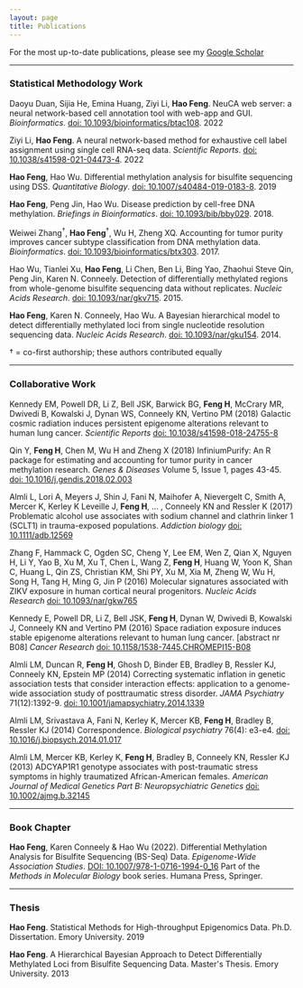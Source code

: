 ```yaml
---
layout: page
title: Publications
---
```

For the most up-to-date publications, please see my [Google Scholar](https://scholar.google.com/citations?user=YGFvJjwAAAAJ&hl=en)<br/>

---
### Statistical Methodology Work

Daoyu Duan, Sijia He, Emina Huang, Ziyi Li, **Hao Feng**. NeuCA web server: a neural network-based cell annotation tool with web-app and GUI. *Bioinformatics*. [doi: 10.1093/bioinformatics/btac108](https://doi.org/10.1093/bioinformatics/btac108). 2022

Ziyi Li, **Hao Feng**. A neural network-based method for exhaustive cell label assignment using single cell RNA-seq data. *Scientific Reports*. [doi: 10.1038/s41598-021-04473-4](https://doi.org/10.1038/s41598-021-04473-4). 2022

**Hao Feng**, Hao Wu. Differential methylation analysis for bisulfite sequencing using DSS. *Quantitative Biology*. [doi: 10.1007/s40484-019-0183-8](https://doi.org/10.1007/s40484-019-0183-8). 2019

**Hao Feng**, Peng Jin, Hao Wu. Disease prediction by cell-free DNA methylation. *Briefings in Bioinformatics*. [doi: 10.1093/bib/bby029](https://doi.org/10.1093/bib/bby029). 2018.

Weiwei Zhang<sup>&dagger;</sup>, **Hao Feng**<sup>&dagger;</sup>, Wu H, Zheng XQ. Accounting for tumor purity improves cancer subtype classification from DNA methylation data. *Bioinformatics*. [doi: 10.1093/bioinformatics/btx303](https://doi.org/10.1093/bioinformatics/btx303). 2017.

Hao Wu, Tianlei Xu, **Hao Feng**, Li Chen, Ben Li, Bing Yao, Zhaohui Steve Qin, Peng Jin, Karen N. Conneely. Detection of differentially methylated regions from whole-genome bisulfite sequencing data without replicates. *Nucleic Acids Research*. [doi: 10.1093/nar/gkv715](https://doi.org/10.1093/nar/gkv715). 2015.

**Hao Feng**, Karen N. Conneely, Hao Wu. A Bayesian hierarchical model to detect differentially methylated loci from single nucleotide resolution sequencing data. *Nucleic Acids Research*. [doi: 10.1093/nar/gku154](https://doi.org/10.1093/nar/gku154). 2014.


&dagger; = co-first authorship; these authors contributed equally    

---
### Collaborative Work

Kennedy EM, Powell DR, Li Z, Bell JSK, Barwick BG, **Feng H**, McCrary MR, Dwivedi B, Kowalski J, Dynan WS, Conneely KN, Vertino PM (2018) Galactic cosmic radiation induces persistent epigenome alterations relevant to human lung cancer. *Scientific Reports* [doi: 10.1038/s41598-018-24755-8](https://doi.org/10.1038/s41598-018-24755-8) 

Qin Y, **Feng H**, Chen M, Wu H and Zheng X (2018) InfiniumPurify: An R package for estimating and accounting for tumor purity in cancer methylation research. *Genes &amp; Diseases* Volume 5, Issue 1, pages 43-45. [doi: 10.1016/j.gendis.2018.02.003](https://doi.org/10.1016/j.gendis.2018.02.003) 

Almli L, Lori A, Meyers J, Shin J, Fani N, Maihofer A, Nievergelt C, Smith A, Mercer K, Kerley K Leveille J, **Feng H**, ... , Conneely KN and Ressler K (2017) Problematic alcohol use associates with sodium channel and clathrin linker 1 (SCLT1) in trauma-exposed populations. *Addiction biology* [doi: 10.1111/adb.12569](https://doi.org/10.1111/adb.12569)

Zhang F, Hammack C, Ogden SC, Cheng Y, Lee EM, Wen Z, Qian X, Nguyen H, Li Y, Yao B, Xu M, Xu T, Chen L, Wang Z, **Feng H**, Huang W, Yoon K, Shan C, Huang L, Qin ZS, Christian KM, Shi PY, Xu M, Xia M, Zheng W, Wu H, Song H, Tang H, Ming G, Jin P (2016) Molecular signatures associated with ZIKV exposure in human cortical neural progenitors. *Nucleic Acids Research* [doi: 10.1093/nar/gkw765](https://doi.org/10.1093/nar/gkw765)

Kennedy E, Powell DR, Li Z, Bell JSK, **Feng H**, Dynan W, Dwivedi B, Kowalski J, Conneely KN and Vertino PM (2016) Space radiation exposure induces stable epigenome alterations relevant to human lung cancer. [abstract nr B08] *Cancer Research* [doi: 10.1158/1538-7445.CHROMEPI15-B08](https://doi.org/10.1158/1538-7445.CHROMEPI15-B08)

Almli LM, Duncan R, **Feng H**, Ghosh D, Binder EB, Bradley B, Ressler KJ, Conneely KN, Epstein MP (2014) Correcting systematic inflation in genetic association tests that consider interaction effects: application to a genome-wide association study of posttraumatic stress disorder. *JAMA Psychiatry* 71(12):1392-9. [doi: 10.1001/jamapsychiatry.2014.1339](https://doi.org/10.1001/jamapsychiatry.2014.1339)

Almli LM, Srivastava A, Fani N, Kerley K, Mercer KB, **Feng H**, Bradley B, Ressler KJ (2014) Correspondence. *Biological psychiatry* 76(4): e3-e4. [doi: 10.1016/j.biopsych.2014.01.017](https://doi.org/10.1016/j.biopsych.2014.01.017)

Almli LM, Mercer KB, Kerley K, **Feng H**, Bradley B, Conneely KN, Ressler KJ (2013) ADCYAP1R1 genotype associates with post-traumatic stress symptoms in highly traumatized African-American females. *American Journal of Medical Genetics Part B: Neuropsychiatric Genetics* [doi: 10.1002/ajmg.b.32145](https://doi.org/10.1002/ajmg.b.32145) 

---
### Book Chapter 
**Hao Feng**, Karen Conneely & Hao Wu (2022). Differential Methylation Analysis for Bisulfite Sequencing (BS-Seq) Data. *Epigenome-Wide Association Studies*. [DOI: 10.1007/978-1-0716-1994-0_16](https://doi.org/10.1007/978-1-0716-1994-0_16) Part of the *Methods in Molecular Biology* book series. Humana Press, Springer. 

---
### Thesis 
**Hao Feng**. Statistical Methods for High-throughput Epigenomics Data. Ph.D. Dissertation. Emory University. 2019

**Hao Feng**. A Hierarchical Bayesian Approach to Detect Differentially Methylated Loci from Bisulfite Sequencing Data. Master's Thesis. Emory University. 2013
